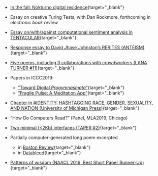 
* [In the fall: Nokturno digital
residence](https://nokturno.fi/en/news/our-poet-in-digital-residence-2020-is-kyle-booten){target="_blank"}

* Essay on creative Turing Tests, with Dan Rockmore, forthcoming in
*electronic book review*

* [Essay on/with/against computational sentiment analysis in
TENTACULAR](https://www.tentacularmag.com/issue-4a/kyle-booten){target="_blank"}

* [Response essay to David Jhave Johnston’s
RERITES (ANTEISM)](https://www.anteism.com/shop/rerites-raw-output-responses-david-jhave-johnston){target="_blank"}

* [Five poems, including 3 collaborations with crowdworkers (LANA TURNER \#11)](http://www.lanaturnerjournal.com/v/vspfiles/downloadables/Lana_Turner_No_11.pdf#page=242){target="_blank"}

* Papers in ICCC2019:
    * [“Toward Digital *Progymnasmata*“](http://computationalcreativity.net/iccc2019/assets/iccc_proceedings_2019.pdf#page=15){target="_blank"}
    * [“Fragile Pulse: A Meditation App”](http://computationalcreativity.net/iccc2019/assets/iccc_proceedings_2019.pdf#page=368){target="_blank"}

* [Chapter in \#IDENTITY: HASHTAGGING RACE, GENDER, SEXUALITY, AND
NATION (University of Michigan
Press)](https://www.press.umich.edu/9697147/){target="_blank"}

* “How Do Computers Read?” (Panel, MLA2019, Chicago)

* [Two minimal (&lt;2Kb) interfaces (TAPER
\#2)](http://taper.badquar.to/2/){target="_blank"}

<!-- * [Two small
poems, one with autocompletions (WESTERN HUMANITIES REVIEW)](http://www.westernhumanitiesreview.com/summer17/kyle-booten/){target="_blank"} -->

<!-- * [Partially computer-generated
verse](https://kylebooten.files.wordpress.com/2018/07/kbooten_what_nature_final.pdf "kbooten_what_nature_final")
in [BOSTON
REVIEW](https://store.bostonreview.net/backissues/what-nature), and more
in [DATABLEED](https://www.datableedzine.com/kyle-booten-issue-11). -->

<!-- * [A psychotechnological poetry
workshop](https://medium.com/the-operating-system/10-tries-100-poems-take-1-field-notes-psychotechnologies-of-care-algorithms-of-attention-db48f6a3043d)
(with Alex Juhasz)

* [Two
poems, one computer-generated](https://poorclaudia.org/online/kyle-booten-two-poems.html)(POOR
CLAUDIA)

* [A traversal of Google
Maps](https://kylebooten.files.wordpress.com/2017/01/laminations_fence.pdf)([FENCE
\#32](https://reader.exacteditions.com/issues/62336/spread/1)) -->

* Partially computer-generated long poem excerpted
    - in [Boston Review](https://store.bostonreview.net/backissues/what-nature){target="_blank"}
    - in [Datableed](https://www.datableedzine.com/kyle-booten-issue-11){target="_blank"}

* [Patterns of
wisdom (NAACL 2016, Best Short Paper Runner-Up)](https://kylebooten.files.wordpress.com/2017/01/naacl_short_paper_2016.pdf){target="_blank"}
<!-- 
* [Metaphor and word
vectors](https://kylebooten.files.wordpress.com/2017/01/clfl2016_draft_proceedings.pdf)
(NAACL 2016, Comp. Linguistics for Literature Workshop)

* [Neurotic neural
networks](https://kylebooten.files.wordpress.com/2017/01/trueapothecary_minimal.pdf)
(presented at ELO 2016, Victoria, BC)

* [JUST](http://justzine.com/) (a “[Brutalist
website](http://brutalistwebsites.com/justzine.com_2/)“) -->
